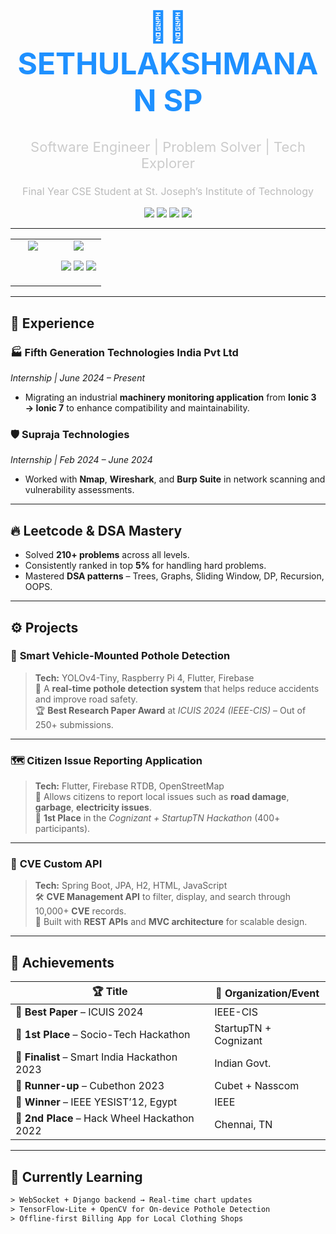 <!-- GitHub Dark Cyber Dev Vibe README for SETHULAKSHMANAN SP -->

<h1 align="center" style="font-size: 48px; color: #1e90ff;">👨‍💻 SETHULAKSHMANAN SP</h1>
<p align="center" style="font-size: 22px; color: #cccccc;">Software Engineer | Problem Solver | Tech Explorer</p>
<p align="center" style="font-size: 16px; color: #bbbbbb;">Final Year CSE Student at St. Joseph’s Institute of Technology</p>

<p align="center">
  <img src="https://img.shields.io/badge/-Chennai,%20India-000000?style=for-the-badge&logo=googlemaps&logoColor=white"/>
  <a href="mailto:sethulakshmanan11@gmail.com"><img src="https://img.shields.io/badge/Gmail-D14836?style=for-the-badge&logo=gmail&logoColor=white"/></a>
  <a href="https://www.linkedin.com/in/sethulakshmanan-sp"><img src="https://img.shields.io/badge/LinkedIn-0077B5?style=for-the-badge&logo=linkedin&logoColor=white"/></a>
  <a href="https://github.com/sethubolt7"><img src="https://img.shields.io/badge/GitHub-100000?style=for-the-badge&logo=github&logoColor=white"/></a>
</p>

---

<table width="100%">
  <tr>
    <td width="50%" valign="top" align="center">
      <img src="https://skillicons.dev/icons?i=java,python,dart,js,ts,flutter,firebase,spring,bootstrap,html,css,git,linux,vscode,h2&perline=4&theme=dark" />
    </td>
    <td width="50%" valign="top" align="center">
      <a href="https://leetcode.com/u/SETHULAKSHMANAN_SP/">
        <img src="https://leetcard.jacoblin.cool/SETHULAKSHMANAN_SP?ext=contest&theme=dark" />
      </a>
      <p align="center">
        <img src="https://img.shields.io/badge/LeetCode-210+%20problems-orange?style=flat-square&logo=leetcode&logoColor=white" />
        <img src="https://img.shields.io/badge/Rank-Top%205%25-blue?style=flat-square&logo=leetcode&logoColor=white" />
        <img src="https://img.shields.io/badge/Problems-Solved-30%2F100-orange?style=flat-square&logo=leetcode&logoColor=white" />
      </p>
    </td>
  </tr>
</table>

---

## 💼 **Experience**

### 🏭 **Fifth Generation Technologies India Pvt Ltd**  
*Internship | June 2024 – Present*  
- Migrating an industrial **machinery monitoring application** from **Ionic 3 → Ionic 7** to enhance compatibility and maintainability.

### 🛡️ **Supraja Technologies**  
*Internship | Feb 2024 – June 2024*  
- Worked with **Nmap**, **Wireshark**, and **Burp Suite** in network scanning and vulnerability assessments.

---

## 🔥 **Leetcode & DSA Mastery**

- Solved **210+ problems** across all levels.
- Consistently ranked in top **5%** for handling hard problems.
- Mastered **DSA patterns** – Trees, Graphs, Sliding Window, DP, Recursion, OOPS.

---

## ⚙️ **Projects**

### 🔧 **Smart Vehicle-Mounted Pothole Detection**  
> **Tech:** YOLOv4-Tiny, Raspberry Pi 4, Flutter, Firebase  
📍 A **real-time pothole detection system** that helps reduce accidents and improve road safety.  
🏆 **Best Research Paper Award** at *ICUIS 2024 (IEEE-CIS)* – Out of 250+ submissions.

---

### 🗺️ **Citizen Issue Reporting Application**  
> **Tech:** Flutter, Firebase RTDB, OpenStreetMap  
🚧 Allows citizens to report local issues such as **road damage**, **garbage**, **electricity issues**.  
🏅 **1st Place** in the *Cognizant + StartupTN Hackathon* (400+ participants).

---

### 🔐 **CVE Custom API**  
> **Tech:** Spring Boot, JPA, H2, HTML, JavaScript  
🛠️ **CVE Management API** to filter, display, and search through 10,000+ **CVE** records.  
🔧 Built with **REST APIs** and **MVC architecture** for scalable design.

---

## 🏅 **Achievements**

| 🏆 Title | 🏁 Organization/Event |
|---------|------------------------|
| 🥇 **Best Paper** – ICUIS 2024 | IEEE-CIS |
| 🥇 **1st Place** – Socio-Tech Hackathon | StartupTN + Cognizant |
| 🎯 **Finalist** – Smart India Hackathon 2023 | Indian Govt. |
| 🥈 **Runner-up** – Cubethon 2023 | Cubet + Nasscom |
| 🥇 **Winner** – IEEE YESIST’12, Egypt | IEEE |
| 🥈 **2nd Place** – Hack Wheel Hackathon 2022 | Chennai, TN |

---

## 🎯 **Currently Learning**
```txt
> WebSocket + Django backend → Real-time chart updates
> TensorFlow-Lite + OpenCV for On-device Pothole Detection
> Offline-first Billing App for Local Clothing Shops
